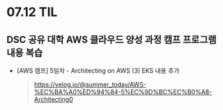 <h1> 07.12 TIL </h1>

## DSC 공유 대학 AWS 클라우드 양성 과정 캠프 프로그램 내용 복습

- [AWS 캠프] 5일차 - Architecting on AWS (3) EKS 내용 추가
  > https://velog.io/@summer_today/AWS-%EC%BA%A0%ED%94%84-5%EC%9D%BC%EC%B0%A8-Architecting0
